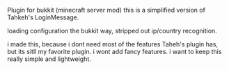 Plugin for bukkit (minecraft server mod) this is a simplified version of Tahkeh's LoginMessage.

loading configuration the bukkit way, stripped out ip/country recognition.

i made this, because i dont need most of the features Taheh's plugin has, but its sitll my favorite plugin.
i wont add fancy features. i want to keep this really simple and lightweight.
